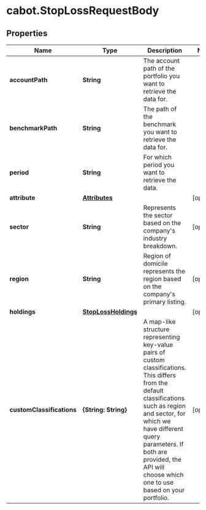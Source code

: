 # cabot.StopLossRequestBody

## Properties

Name | Type | Description | Notes
------------ | ------------- | ------------- | -------------
**accountPath** | **String** | The account path of the portfolio you want to retrieve the data for. | 
**benchmarkPath** | **String** | The path of the benchmark you want to retrieve the data for. | 
**period** | **String** | For which period you want to retrieve the data. | 
**attribute** | [**Attributes**](Attributes.md) |  | [optional] 
**sector** | **String** | Represents the sector based on the company&#39;s industry breakdown. | [optional] 
**region** | **String** | Region of domicile represents the region based on the company&#39;s primary listing. | [optional] 
**holdings** | [**StopLossHoldings**](StopLossHoldings.md) |  | [optional] 
**customClassifications** | **{String: String}** | A map-like structure representing key-value pairs of custom classifications. This differs from the default classifications such as region and sector, for which we have different query parameters. If both are provided, the API will choose which one to use based on your portfolio. | [optional] 


